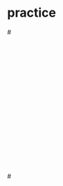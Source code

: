 # practice
#<div data-configid="31946540/55865493" style="width:400px; height:300px;" class="issuuembed"></div>
#<script type="text/javascript" src="//e.issuu.com/embed.js" async="true"></script>
